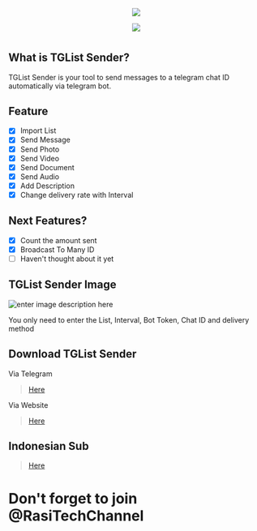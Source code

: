 <p align="center"><img src="https://i.imgur.com/3hINm7N.png"></p>

<p align="center"><img src="https://i.imgur.com/g5Ffwam.png"></p>

#
## **What is TGList Sender?**
TGList Sender is your tool to send messages to a telegram chat ID automatically via telegram bot.

## **Feature**

 - [x] Import List
 - [x] Send Message
 - [x] Send Photo
 - [x] Send Video
 - [x] Send Document
 - [x] Send Audio
 - [x] Add Description
 - [x] Change delivery rate with Interval

## **Next Features?**

 - [x] Count the amount sent
 - [x] Broadcast To Many ID
 - [ ] Haven't thought about it yet

## **TGList Sender Image**

![enter image description here](https://i.imgur.com/pUfVUIz.png)

You only need to enter the List, Interval, Bot Token, Chat ID and delivery method

## **Download TGList Sender**

Via Telegram

> [Here](https://t.me/RasiTechChannel/1719)

Via Website

> [Here](https://github.com/rasitech-sudo/TGList-Sender/raw/main/TGList/bin/Release/TGList.exe)

## Indonesian Sub

> [Here](https://github.com/rasitech-sudo/TGList-Sender/blob/main/README.md)


# Don't forget to join @RasiTechChannel
